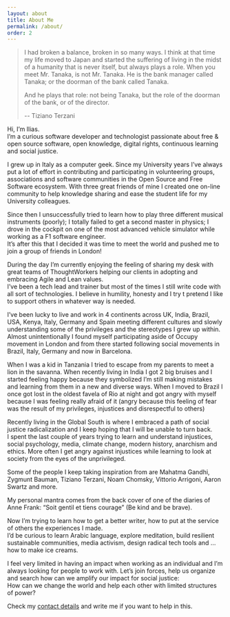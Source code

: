 ```yaml
---
layout: about
title: About Me
permalink: /about/
order: 2
---
```




> I had broken a balance, broken in so many ways. I think at that time my life moved to Japan and started the suffering of living in the midst of a humanity that is never itself, but always plays a role.
> When you meet Mr. Tanaka, is not Mr. Tanaka. He is the bank manager called Tanaka; or the doorman of the bank called Tanaka.
>
> And he plays that role: not being Tanaka, but the role of the doorman of the bank, or of the director.
>
>  -- Tiziano Terzani


Hi, I’m Ilias.  
I’m a curious software developer and technologist passionate about free & open source software, open knowledge, digital rights, continuous learning and social justice.

I grew up in Italy as a computer geek. Since my University years I’ve always put a lot of effort in contributing and participating in volunteering groups, associations and software communities in the Open Source and Free Software ecosystem. With three great friends of mine I created one on-line community to help knowledge sharing and ease the student life for my University colleagues.

Since then I unsuccessfully tried to learn how to play three different musical instruments (poorly); I totally failed to get a second master in physics; I drove in the cockpit on one of the most advanced vehicle simulator while working as a F1 software engineer.  
It’s after this that I decided it was time to meet the world and pushed me to join a group of friends in London!

During the day I’m currently enjoying the feeling of sharing my desk with great teams of ThoughtWorkers helping our clients in adopting and embracing Agile and Lean values.  
I’ve been a tech lead and trainer but most of the times I still write code with all sort of technologies. I believe in humility, honesty and I try t pretend I like to support others in whatever way is needed.

I’ve been lucky to live and work in 4 continents across UK, India, Brazil, USA, Kenya, Italy, Germany and Spain meeting different cultures and slowly understanding some of the privileges and the stereotypes I grew up within.  
Almost unintentionally I found myself participating aside of Occupy movement in London and from there started following social movements in Brazil, Italy, Germany and now in Barcelona.

When I was a kid in Tanzania I tried to escape from my parents to meet a lion in the savanna. When recently living in India I got 2 big bruises and I started feeling happy because they symbolized I’m still making mistakes and learning from them in a new and diverse ways. When I moved to Brazil I once got lost in the oldest favela of Rio at night and got angry with myself because I was feeling really afraid of it (angry because this feeling of fear was the result of my privileges, injustices and disrespectful to others)

Recently living in the Global South is where I embraced a path of social justice radicalization and I keep hoping that I will be unable to turn back.  
I spent the last couple of years trying to learn and understand injustices, social psychology, media, climate change, modern history, anarchism and ethics. More often I get angry against injustices while learning to look at society from the eyes of the unprivileged.

Some of the people I keep taking inspiration from are Mahatma Gandhi, Zygmunt Bauman, Tiziano Terzani, Noam Chomsky, Vittorio Arrigoni, Aaron Swartz and more.

My personal mantra comes from the back cover of one of the diaries of Anne Frank: “Soit gentil et tiens courage” (Be kind and be brave).

Now I’m trying to learn how to get a better writer, how to put at the service of others the experiences I made.  
I’d be curious to learn Arabic language, explore meditation, build resilient sustainable communities, media activism, design radical tech tools and …how to make ice creams.

I feel very limited in having an impact when working as an individual and I’m always looking for people to work with. Let’s join forces, help us organize and search how can we amplify our impact for social justice:  
How can we change the world and help each other with limited structures of power?

Check my [contact details](/contact/) and write me if you want to help in this.
